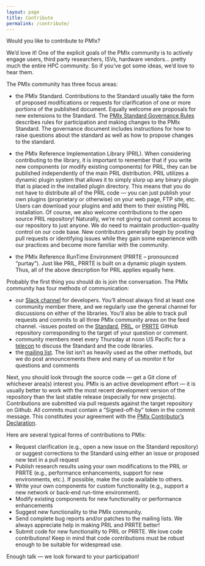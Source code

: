 ```yaml
---
layout: page
title: Contribute
permalink: /contribute/
---
```


Would you like to contribute to PMIx?

We’d love it! One of the explicit goals of the PMIx community is to actively engage users, third party researchers, ISVs, hardware vendors… pretty much the entire HPC community. So if you’ve got some ideas, we’d love to hear them.

The PMIx community has three focus areas:

 - the PMIx Standard. Contributions to the Standard usually take the form of proposed modifications or requests for clarification of one or more portions of the published document. Equally welcome are proposals for new extensions to the Standard. The [PMIx Standard Governance Rules](https://pmix.org/wp-content/uploads/2020/04/pmix_governance-2020-04-15.pdf) describes rules for participation and making changes to the PMIx Standard. The governance document includes instructions for how to raise questions about the standard as well as how to propose changes to the standard.



 - the PMIx Reference Implementation Library (PRIL). When considering contributing to the library, it is important to remember that if you write new components (or modify existing components) for PRIL, they can be published independently of the main PRIL distribution. PRIL utilizes a dynamic plugin system that allows it to simply slurp up any binary plugin that is placed in the installed plugin directory. This means that you do not have to distribute all of the PRIL code — you can just publish your own plugins (proprietary or otherwise) on your web page, FTP site, etc. Users can download your plugins and add them to their existing PRIL installation.
Of course, we also welcome contributions to the open source PRIL repository! Naturally, we’re not giving out commit access to our repository to just anyone. We do need to maintain production-quality control on our code base. New contributors generally begin by posting pull requests or identifying issues while they gain some experience with our practices and become more familiar with the community.



 - the PMIx Reference RunTime Environment (PRRTE – pronounced “purtay”). Just like PRIL, PRRTE is built on a dynamic plugin system. Thus, all of the above description for PRIL applies equally here.

Probably the first thing you should do is join the conversation. The PMIx community has four methods of communication:

 - our [Slack channel](https://pmix-workspace.slack.com/) for developers. You’ll almost always find at least one community member there, and we regularly use the general channel for discussions on either of the libraries. You’ll also be able to track pull requests and commits to all three PMIx community areas on the feed channel.
 -issues posted on the [Standard](https://github.com/pmix/pmix-standard/issues), [PRIL](https://github.com/pmix/pmix/issues), or [PRRTE](https://github.com/pmix/prrte/issues) GitHub repository corresponding to the target of your question or comment.
 - community members meet every Thursday at noon US Pacific for a [telecon](https://recaptcha.open-mpi.org/pmix-recaptcha/) to discuss the Standard and the code libraries.
 - the [mailing list](https://groups.google.com/forum/#!forum/pmix). The list isn’t as heavily used as the other methods, but we do post announcements there and many of us monitor it for questions and comments

Next, you should look through the source code — get a Git clone of whichever area(s) interest you. PMIx is an active development effort — it is usually better to work with the most recent development version of the repository than the last stable release (especially for new projects). Contributions are submitted via pull requests against the target repository on Github. All commits must contain a “Signed-off-by” token in the commit message. This constitutes your agreement with the [PMIx Contributor’s Declaration](https://pmix.org/contributors-declaration/).

Here are several typical forms of contributions to PMIx:

 - Request clarification (e.g., open a new issue on the Standard repository) or suggest corrections to the Standard using either an issue or proposed new text in a pull request
 - Publish research results using your own modifications to the PRIL or PRRTE (e.g., performance enhancements, support for new environments, etc.). If possible, make the code available to others.
 - Write your own components for custom functionality (e.g., support a new network or back-end run-time environment).
 - Modify existing components for new functionality or performance enhancements
 - Suggest new functionality to the PMIx community.
 - Send complete bug reports and/or patches to the mailing lists. We always appreciate help in making PRIL and PRRTE better!
 - Submit code for new functionality to PRIL or PRRTE. We love code contributions! Keep in mind that code contributions must be robust enough to be suitable for widespread use.

Enough talk — we look forward to your participation!

